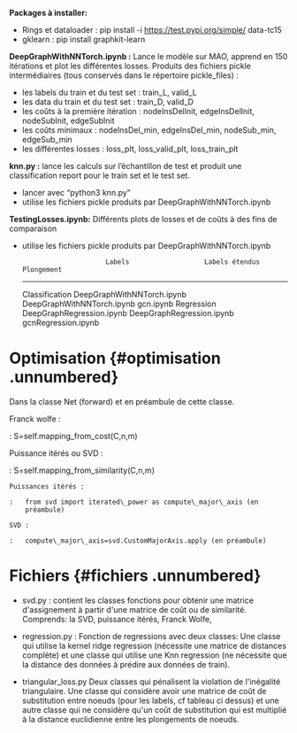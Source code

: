 **Packages à installer:**
- Rings et dataloader :
         pip install -i https://test.pypi.org/simple/ data-tc15
- gklearn :  pip install graphkit-learn
         
**DeepGraphWithNNTorch.ipynb :**
Lance le modèle sur MAO, apprend en 150 itérations et plot les différentes losses.
Produits des fichiers pickle intermédiaires (tous conservés dans le répertoire pickle_files) :
- les labels du train et du test set : train_L, valid_L
- les data du train et du test set : train_D, valid_D
- les coûts à la première itération : nodeInsDelInit, edgeInsDelInit, nodeSubInit, edgeSubInit
- les coûts minimaux : nodeInsDel_min, edgeInsDel_min, nodeSub_min, edgeSub_min
- les différentes losses : loss_plt, loss_valid_plt, loss_train_plt

**knn.py :**
lance les calculs sur l’échantillon de test et produit une classification report pour le train set et le test set.
- lancer avec “python3 knn.py”
- utilise les fichiers pickle produits par DeepGraphWithNNTorch.ipynb 

**TestingLosses.ipynb:**
Différents plots de losses et de coûts à des fins de comparaison
- utilise les fichiers pickle produits par  DeepGraphWithNNTorch.ipynb 



                           Labels                   Labels étendus             Plongement
  ---------------- ---------------------------- ---------------------------- ---------------------
   Classification   DeepGraphWithNNTorch.ipynb   DeepGraphWithNNTorch.ipynb        gcn.ipynb
     Regression     DeepGraphRegression.ipynb    DeepGraphRegression.ipynb    gcnRegression.ipynb

Optimisation {#optimisation .unnumbered}
============

Dans la classe Net (forward) et en préambule de cette classe.

Franck wolfe :

:   S=self.mapping\_from\_cost(C,n,m)

Puissance itérés ou SVD :

:   S=self.mapping\_from\_similarity(C,n,m)

    Puissances itérés :

    :   from svd import iterated\_power as compute\_major\_axis (en
        préambule)

    SVD :

    :   compute\_major\_axis=svd.CustomMajorAxis.apply (en préambule)

Fichiers {#fichiers .unnumbered}
========

-   svd.py : contient les classes fonctions pour obtenir une matrice
    d'assignement à partir d'une matrice de coût ou de similarité.
    Comprends: la SVD, puissance itérés, Franck Wolfe,

-   regression.py : Fonction de regressions avec deux classes: Une
    classe qui utilise la kernel ridge regression (nécessite une matrice
    de distances complète) et une classe qui utilise une Knn regression
    (ne nécessite que la distance des données à prédire aux données de
    train).

-   triangular\_loss.py Deux classes qui pénalisent la violation de
    l'inégalité triangulaire. Une classe qui considère avoir une matrice
    de coût de substitution entre noeuds (pour les labels, cf tableau ci
    dessus) et une autre classe qui ne considère qu'un coût de
    substitution qui est multiplié à la distance euclidienne entre les
    plongements de noeuds.
